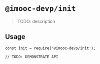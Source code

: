 # `@imooc-devp/init`

> TODO: description

## Usage

```
const init = require('@imooc-devp/init');

// TODO: DEMONSTRATE API
```
